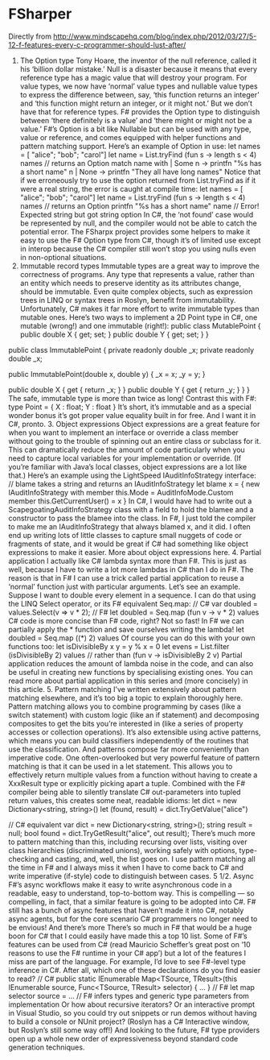 # FSharper

Directly from http://www.mindscapehq.com/blog/index.php/2012/03/27/5-12-f-features-every-c-programmer-should-lust-after/

1. The Option type
Tony Hoare, the inventor of the null reference, called it his ‘billion dollar mistake.’ Null is a disaster because it means that every reference type has a magic value that will destroy your program. For value types, we now have ‘normal’ value types and nullable value types to express the difference between, say, ‘this function returns an integer’ and ‘this function might return an integer, or it might not.’ But we don’t have that for reference types.
F# provides the Option type to distinguish between ‘there definitely is a value’ and ‘there might or might not be a value.’ F#’s Option is a bit like Nullable but can be used with any type, value or reference, and comes equipped with helper functions and pattern matching support. Here’s an example of Option in use:
let names = [ "alice"; "bob"; "carol"]
let name = List.tryFind (fun s -> length s < 4) names  // returns an Option
match name with
| Some n -> printfn "%s has a short name" n
| None   -> printfn "They all have long names"
Notice that if we erroneously try to use the option returned from List.tryFind as if it were a real string, the error is caught at compile time:
let names = [ "alice"; "bob"; "carol"]
let name = List.tryFind (fun s -> length s < 4) names  // returns an Option
printfn "%s has a short name" name  // Error! Expected string but got string option
In C#, the ‘not found’ case would be represented by null, and the compiler would not be able to catch the potential error.
The FSharpx project provides some helpers to make it easy to use the F# Option type from C#, though it’s of limited use except in interop because the C# compiler still won’t stop you using nulls even in non-optional situations.
2. Immutable record types
Immutable types are a great way to improve the correctness of programs. Any type that represents a value, rather than an entity which needs to preserve identity as its attributes change, should be immutable. Even quite complex objects, such as expression trees in LINQ or syntax trees in Roslyn, benefit from immutability. Unfortunately, C# makes it far more effort to write immutable types than mutable ones. Here’s two ways to implement a 2D Point type in C#, one mutable (wrong!) and one immutable (right!):
public class MutablePoint {
  public double X { get; set; }
  public double Y { get; set; }
}
 
public class ImmutablePoint {
  private readonly double _x;
  private readonly double _x;
 
  public ImmutablePoint(double x, double y) {
    _x = x;
    _y = y;
  }
 
  public double X { get { return _x; } }
  public double Y { get { return _y; } }
}
The safe, immutable type is more than twice as long!
Contrast this with F#:
type Point = { X : float; Y : float }
It’s short, it’s immutable and as a special wonder bonus it’s got proper value equality built in for free. And I want it in C#, pronto.
3. Object expressions
Object expressions are a great feature for when you want to implement an interface or override a class member without going to the trouble of spinning out an entire class or subclass for it. This can dramatically reduce the amount of code particularly when you need to capture local variables for your implementation or override. (If you’re familiar with Java’s local classes, object expressions are a lot like that.) Here’s an example using the LightSpeed IAuditInfoStrategy interface:
// blame takes a string and returns an IAuditInfoStrategy
let blame x = {
  new IAuditInfoStrategy with
    member this.Mode = AuditInfoMode.Custom
    member this.GetCurrentUser() = x }
In C#, I would have had to write out a ScapegoatingAuditInfoStrategy class with a field to hold the blamee and a constructor to pass the blamee into the class. In F#, I just told the compiler to make me an IAuditInfoStrategy that always blamed x, and it did. I often end up writing lots of little classes to capture small nuggets of code or fragments of state, and it would be great if C# had something like object expressions to make it easier.
More about object expressions here.
4. Partial application
I actually like C# lambda syntax more than F#. This is just as well, because I have to write a lot more lambdas in C# than I do in F#. The reason is that in F# I can use a trick called partial application to reuse a ‘normal’ function just with particular arguments. Let’s see an example.
Suppose I want to double every element in a sequence. I can do that using the LINQ Select operator, or its F# equivalent Seq.map:
// C#
var doubled = values.Select(v => v * 2);
// F#
let doubled = Seq.map (fun v -> v * 2) values
C# code is more concise than F# code, right? Not so fast! In F# we can partially apply the * function and save ourselves writing the lambda!
let doubled = Seq.map ((*) 2) values
Of course you can do this with your own functions too:
let isDivisibleBy x y = y % x = 0
let evens = List.filter (isDivisibleBy 2) values  // rather than (fun v -> isDivisibleBy 2 v)
Partial application reduces the amount of lambda noise in the code, and can also be useful in creating new functions by specialising existing ones. You can read more about partial application in this series and (more concisely) in this article.
5. Pattern matching
I’ve written extensively about pattern matching elsewhere, and it’s too big a topic to explain thoroughly here. Pattern matching allows you to combine programming by cases (like a switch statement) with custom logic (like an if statement) and decomposing composites to get the bits you’re interested in (like a series of property accesses or collection operations). It’s also extensible using active patterns, which means you can build classifiers independently of the routines that use the classification. And patterns compose far more conveniently than imperative code.
One often-overlooked but very powerful feature of pattern matching is that it can be used in a let statement. This allows you to effectively return multiple values from a function without having to create a XxxResult type or explicitly picking apart a tuple. Combined with the F# compiler being able to silently translate C# out-parameters into tupled return values, this creates some neat, readable idioms:
let dict = new Dictionary<string, string>()
let (found, result) = dict.TryGetValue("alice")
 
// C# equivalent
var dict = new Dictionary<string, string>();
string result = null;
bool found = dict.TryGetResult("alice", out result);
There’s much more to pattern matching than this, including recursing over lists, visiting over class hierarchies (discriminated unions), working safely with options, type-checking and casting, and, well, the list goes on. I use pattern matching all the time in F# and I always miss it when I have to come back to C# and write imperative (if-style) code to distinguish between cases.
5 1/2. Async
F#’s async workflows make it easy to write asynchronous code in a readable, easy to understand, top-to-bottom way. This is compelling — so compelling, in fact, that a similar feature is going to be adopted into C#. F# still has a bunch of async features that haven’t made it into C#, notably async agents, but for the core scenario C# programmers no longer need to be envious!
And there’s more
There’s so much in F# that would be a huge boon for C# that I could easily have made this a top 10 list. Some of F#’s features can be used from C# (read Mauricio Scheffer’s great post on ’10 reasons to use the F# runtime in your C# app’) but a lot of the features I miss are part of the language. For example, I’d love to see F#-level type inference in C#. After all, which one of these declarations do you find easier to read?
// C#
public static IEnumerable<TResult> Map<TSource, TResult>(this IEnumerable<TSource> source, Func<TSource, TResult> selector) { ... }
// F#
let map selector source = ...  // F# infers types and generic type parameters from implementation
Or how about recursive iterators? Or an interactive prompt in Visual Studio, so you could try out snippets or run demos without having to build a console or NUnit project? (Roslyn has a C# Interactive window, but Roslyn’s still some way off!) And looking to the future, F# type providers open up a whole new order of expressiveness beyond standard code generation techniques.
